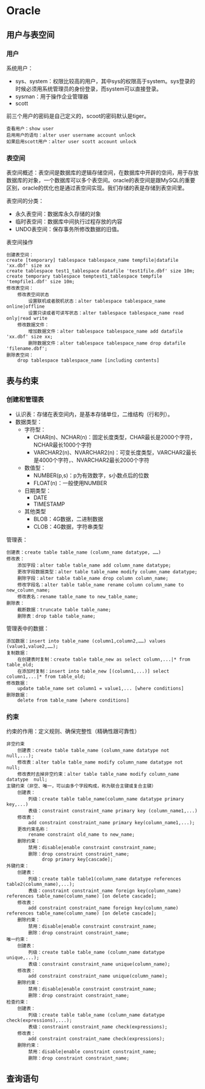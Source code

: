 # Oracle

## 用户与表空间
### 用户
系统用户：
* sys、system：权限比较高的用户，其中sys的权限高于system。sys登录的时候必须用系统管理员的身份登录，而system可以直接登录。
* sysman：用于操作企业管理器
* scott

前三个用户的密码是自己定义的，scoot的密码默认是tiger。

    查看用户：show user
    启用用户的语句：alter user username account unlock
    如果启用scott用户：alter user scott account unlock


### 表空间
表空间概述：表空间是数据库的逻辑存储空间，在数据库中开辟的空间，用于存放数据库的对象，一个数据库可以多个表空间。oracle的表空间是跟MySQL的重要区别，oracle的优化也是通过表空间实现。我们存储的表是存储到表空间里。

表空间的分类：
* 永久表空间：数据库永久存储的对象
* 临时表空间：数据库中间执行过程存放的内容
* UNDO表空间：保存事务所修改数据的旧值。

表空间操作

    创建表空间：
    create [temporary] tablespace tablespace_name tempfile|datafile 'xx.dbf' size xx
    create tablespace test1_tablespace datafile 'test1file.dbf' size 10m;
    create temporary tablespace temptest1_tablespace tempfile 'tempfile1.dbf' size 10m;
    修改表空间：
        修改表空间状态
            设置联机或者脱机状态：alter tablespace tablespace_name online|offline
            设置只读或者可读写状态：alter tablespace tablespace_name read only|read write
        修改数据文件：
            增加数据文件：alter tablespace tablespace_name add datafile 'xx.dbf' size xx;
            删除数据文件：alter tablespace tablespace_name drop datafile 'filename.dbf';
    删除表空间：
        drop tablespace tablespace_name [including contents]

## 表与约束
### 创建和管理表
* 认识表：存储在表空间内，是基本存储单位，二维结构（行和列）。
* 数据类型：
    - 字符型：
        + CHAR(n)、NCHAR(n)：固定长度类型，CHAR最长是2000个字符，NCHAR最长1000个字符
        + VARCHAR2(n)、NVARCHAR2(n)：可变长度类型，VARCHAR2最长是4000个字符，、NVARCHAR2最长2000个字符
    - 数值型：
        + NUMBER(p,s)：p为有效数字，s小数点后的位数
        + FLOAT(n)：一般使用NUMBER
    - 日期类型：
        + DATE
        + TIMESTAMP
    - 其他类型
        + BLOB：4G数据，二进制数据
        + CLOB：4G数据，字符串类型
        
管理表：
    
    创建表：create table table_name (column_name datatype, ……)
    修改表：
        添加字段：alter table table_name add column_name datatype;
        更改字段数据类型：alter table table_name modify column_name datatype;
        删除字段：alter table table_name drop column column_name;
        修改字段名：alter table table_name rename column column_name to new_column_name;
        修改表名：rename table_name to new_table_name;
    删除表：
        截断数据：truncate table table_name;
        删除表：drop table table_name;

管理表中的数据：
    
    添加数据：insert into table_name (column1,column2,……) values (value1,value2,……);
    复制数据：
        在创建表时复制：create table table_new as select column,...|* from table_old;
        在添加时复制：insert into table_new [(column1,...)] select column1,...|* from table_old;
    修改数据：
        update table_name set column1 = value1,... [where conditions]
    删除数据：
        delete from table_name [where conditions]
### 约束
约束的作用：定义规则、确保完整性（精确性跟可靠性）

    非空约束
        创建表：create table table_name (column_name datatype not null,...);
        修改表：alter table table_name modify column_name datatype not null;
        修改表时去掉非空约束：alter table table_name modify column_name datatype  null;
    主键约束（非空、唯一，可以由多个字段构成，称为联合主键或复合主键）
        创建表：
            列级：create table table_name(column_name datatype primary key,...)
            表级：constraint constraint_name primary key (column_name1,...)
        修改表：
            add constraint constraint_name primary key(column_name1,...);
        更改约束名称：
            rename constraint old_name to new_name;
        删除约束：
            禁用：disable|enable constraint constraint_name;
            删除：drop constraint constraint_name;
                 drop primary key[cascade];
    外键约束：
        创建表：
            列级：create table table1(column_name datatype references table2(column_name),...);
            表级：constraint constraint_name foreign key(column_name) references table_name(column_name) [on delete cascade];
        修改表：
            add constraint constraint_name foreign key(column_name) references table_name(column_name) [on delete cascade];
        删除约束：
            禁用：disable|enable constraint constraint_name;
            删除：drop constraint constraint_name;
    唯一约束：
        创建表：
            列级：create table table_name (column_name datatype unique,...);
            表级：constraint constraint_name unique(column_name);
        修改表：
            add constraint constraint_name unique(column_name);
        删除约束：
            禁用：disable|enable constraint constraint_name;
            删除：drop constraint constraint_name;
    检查约束：
        创建表：
            列级：create table table_name (column_name datatype check(expressions),...);
            表级：constraint constraint_name check(expressions);
        修改表：
            add constraint constraint_name check(expressions);
        删除约束：
            禁用：disable|enable constraint constraint_name;
            删除：drop constraint constraint_name;

## 查询语句
